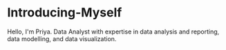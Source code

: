 # Introducing-Myself

Hello, I'm Priya. Data Analyst with expertise in data analysis and reporting, data modelling, and data visualization.


